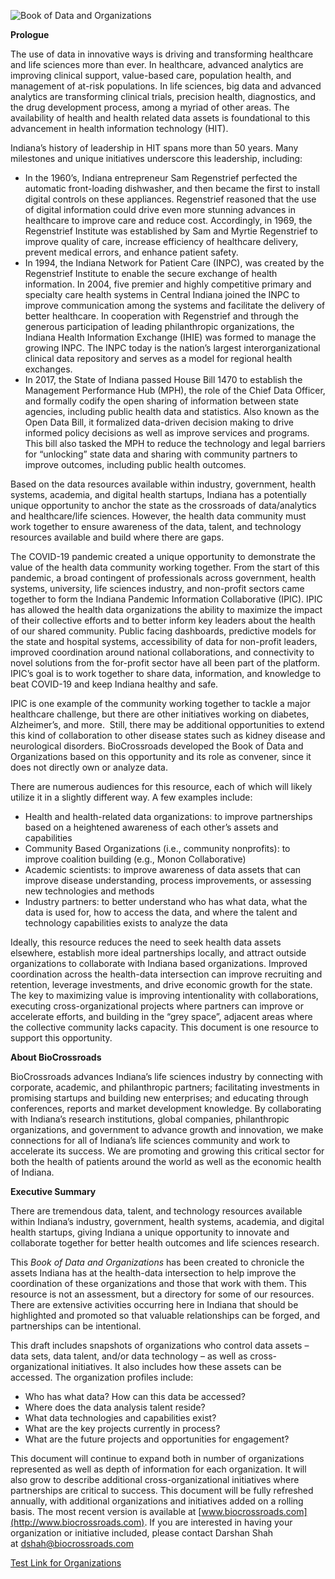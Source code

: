 ![Book of Data and Organizations](https://github.com/hemmgavin/hemmgavin.github.io/raw/main/pictures/BookOfData.png "Book of Data and Organizations")

**Prologue**

The use of data in innovative ways is driving and transforming healthcare and life sciences more than ever. In healthcare, advanced analytics are improving clinical support, value-based care, population health, and management of at-risk populations. In life sciences, big data and advanced analytics are transforming clinical trials, precision health, diagnostics, and the drug development process, among a myriad of other areas. The availability of health and health related data assets is foundational to this advancement in health information technology (HIT).

Indiana’s history of leadership in HIT spans more than 50 years. Many milestones and unique initiatives underscore this leadership, including:

-   In the 1960’s, Indiana entrepreneur Sam Regenstrief perfected the automatic front-loading dishwasher, and then became the first to install digital controls on these appliances. Regenstrief reasoned that the use of digital information could drive even more stunning advances in healthcare to improve care and reduce cost. Accordingly, in 1969, the Regenstrief Institute was established by Sam and Myrtie Regenstrief to improve quality of care, increase efficiency of healthcare delivery, prevent medical errors, and enhance patient safety.
-   In 1994, the Indiana Network for Patient Care (INPC), was created by the Regenstrief Institute to enable the secure exchange of health information. In 2004, five premier and highly competitive primary and specialty care health systems in Central Indiana joined the INPC to improve communication among the systems and facilitate the delivery of better healthcare. In cooperation with Regenstrief and through the generous participation of leading philanthropic organizations, the Indiana Health Information Exchange (IHIE) was formed to manage the growing INPC. The INPC today is the nation’s largest interorganizational clinical data repository and serves as a model for regional health exchanges.
-   In 2017, the State of Indiana passed House Bill 1470 to establish the Management Performance Hub (MPH), the role of the Chief Data Officer, and formally codify the open sharing of information between state agencies, including public health data and statistics. Also known as the Open Data Bill, it formalized data-driven decision making to drive informed policy decisions as well as improve services and programs. This bill also tasked the MPH to reduce the technology and legal barriers for “unlocking” state data and sharing with community partners to improve outcomes, including public health outcomes.

Based on the data resources available within industry, government, health systems, academia, and digital health startups, Indiana has a potentially unique opportunity to anchor the state as the crossroads of data/analytics and healthcare/life sciences. However, the health data community must work together to ensure awareness of the data, talent, and technology resources available and build where there are gaps. 

The COVID-19 pandemic created a unique opportunity to demonstrate the value of the health data community working together. From the start of this pandemic, a broad contingent of professionals across government, health systems, university, life sciences industry, and non-profit sectors came together to form the Indiana Pandemic Information Collaborative (IPIC). IPIC has allowed the health data organizations the ability to maximize the impact of their collective efforts and to better inform key leaders about the health of our shared community. Public facing dashboards, predictive models for the state and hospital systems, accessibility of data for non-profit leaders, improved coordination around national collaborations, and connectivity to novel solutions from the for-profit sector have all been part of the platform. IPIC’s goal is to work together to share data, information, and knowledge to ​beat COVID-19 and keep Indiana healthy and safe.

IPIC is one example of the community working together to tackle a major healthcare challenge, but there are other initiatives working on diabetes, Alzheimer’s, and more.  Still, there may be additional opportunities to extend this kind of collaboration to other disease states such as kidney disease and neurological disorders. BioCrossroads developed the Book of Data and Organizations based on this opportunity and its role as convener, since it does not directly own or analyze data.

There are numerous audiences for this resource, each of which will likely utilize it in a slightly different way. A few examples include:

-   Health and health-related data organizations: to improve partnerships based on a heightened awareness of each other’s assets and capabilities
-   Community Based Organizations (i.e., community nonprofits): to improve coalition building (e.g., Monon Collaborative)
-   Academic scientists: to improve awareness of data assets that can improve disease understanding, process improvements, or assessing new technologies and methods
-   Industry partners: to better understand who has what data, what the data is used for, how to access the data, and where the talent and technology capabilities exists to analyze the data

Ideally, this resource reduces the need to seek health data assets elsewhere, establish more ideal partnerships locally, and attract outside organizations to collaborate with Indiana based organizations. Improved coordination across the health-data intersection can improve recruiting and retention, leverage investments, and drive economic growth for the state. The key to maximizing value is improving intentionality with collaborations, executing cross-organizational projects where partners can improve or accelerate efforts, and building in the “grey space”, adjacent areas where the collective community lacks capacity. This document is one resource to support this opportunity.

**About BioCrossroads**

BioCrossroads advances Indiana’s life sciences industry by connecting with corporate, academic, and philanthropic partners; facilitating investments in promising startups and building new enterprises; and educating through conferences, reports and market development knowledge. By collaborating with Indiana’s research institutions, global companies, philanthropic organizations, and government to advance growth and innovation, we make connections for all of Indiana’s life sciences community and work to accelerate its success. We are promoting and growing this critical sector for both the health of patients around the world as well as the economic health of Indiana.

**Executive Summary**

There are tremendous data, talent, and technology resources available within Indiana’s industry, government, health systems, academia, and digital health startups, giving Indiana a unique opportunity to innovate and collaborate together for better health outcomes and life sciences research. 

This *Book of Data and Organizations* has been created to chronicle the assets Indiana has at the health-data intersection to help improve the coordination of these organizations and those that work with them. This resource is not an assessment, but a directory for some of our resources. There are extensive activities occurring here in Indiana that should be highlighted and promoted so that valuable relationships can be forged, and partnerships can be intentional.

This draft includes snapshots of organizations who control data assets – data sets, data talent, and/or data technology – as well as cross-organizational initiatives. It also includes how these assets can be accessed. The organization profiles include:

-   Who has what data? How can this data be accessed?
-   Where does the data analysis talent reside?
-   What data technologies and capabilities exist?
-   What are the key projects currently in process? 
-   What are the future projects and opportunities for engagement?

This document will continue to expand both in number of organizations represented as well as depth of information for each organization. It will also grow to describe additional cross-organizational initiatives where partnerships are critical to success. This document will be fully refreshed annually, with additional organizations and initiatives added on a rolling basis. The most recent version is available at [www.biocrossroads.com](http://www.biocrossroads.com). If you are interested in having your organization or initiative included, please contact Darshan Shah at [dshah@biocrossroads.com](mailto:dshah@biocrossroads.com)

[Test Link for Organizations](https://github.com/hemmgavin/hemmgavin.github.io/raw/main/Organization_Profiles/Organization_Profiles.md)
